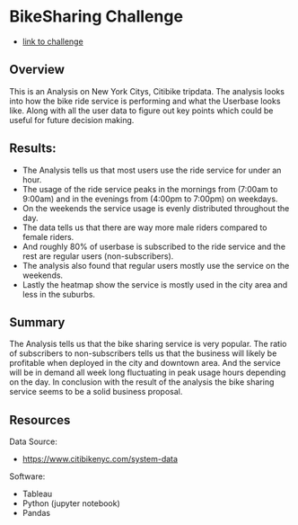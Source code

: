 # BikeSharing Challenge

- [link to challenge](https://public.tableau.com/profile/sumed.tamang#!/)


## Overview
This is an Analysis on New York Citys, Citibike tripdata. The analysis looks into how the bike ride service is performing and what the Userbase looks like. Along with all the user data to figure out key points which could be useful for future decision making. 

## Results:
- The Analysis tells us that most users use the ride service for under an hour.
- The usage of the ride service peaks in the mornings from (7:00am to 9:00am) and in the evenings from (4:00pm to 7:00pm) on weekdays.
- On the weekends the service usage is evenly distributed throughout the day. 
- The data tells us that there are way more male riders compared to female riders.
- And roughly 80% of userbase is subscribed to the ride service and the rest are regular users (non-subscribers).
- The analysis also found that regular users mostly use the service on the weekends.
- Lastly the heatmap show the service is mostly used in the city area and less in the suburbs.

## Summary
The Analysis tells us that the bike sharing service is very popular. The ratio of subscribers to non-subscribers tells us that the business will likely be profitable when deployed in the city and downtown area. And the service will be in demand all week long fluctuating in peak usage hours depending on the day. In conclusion with the result of the analysis the bike sharing service seems to be a solid business proposal.   

## Resources
Data Source:
- https://www.citibikenyc.com/system-data

Software:
- Tableau
- Python (jupyter notebook)
- Pandas
